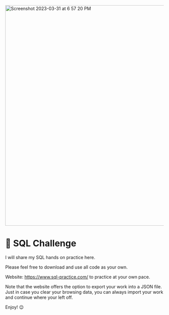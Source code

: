 <img width="700" alt="Screenshot 2023-03-31 at 6 57 20 PM" src="https://user-images.githubusercontent.com/25376135/229257925-f64d924f-34a5-4357-8ca8-154d22a4299f.png">

# 🎯 SQL Challenge

I will share my SQL hands on practice here. 

Please feel free to download and use all code as your own.

Website: https://www.sql-practice.com/ to practice at your own pace.

Note that the website offers the option to export your work into a JSON file. Just in case you clear your browsing data, you can always import your work and continue where your left off. 

Enjoy! 😉 






